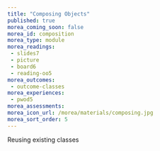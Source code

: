 ```yaml
---
title: "Composing Objects"
published: true
morea_coming_soon: false
morea_id: composition
morea_type: module
morea_readings:
 - slides7
 - picture
 - board6
 - reading-oo5
morea_outcomes:
 - outcome-classes
morea_experiences:
 - pwod5
morea_assessments:
morea_icon_url: /morea/materials/composing.jpg
morea_sort_order: 5
---
```


Reusing existing classes